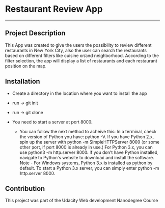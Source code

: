 # Restaurant Review App
---

## Project Description

This App was created to give the users the possibility to review different restaurants in New York City, also the user can search the restaurants based on different filters like cuisine or/and neighborhood.
According to the filter selection, the app will display a list of restaurants and each restaurant position on the map.

## Installation

*  Create a directory in the location where you want to install the app

* run -> git init

* run -> git clone

* You need to start a server at port 8000. 
   * You can follow the next method to acheive this: In a terminal, check the version of Python you have: python -V. If you have Python 2.x, spin up the server with       python -m SimpleHTTPServer 8000 (or some other port, if port 8000 is already in use.) For Python 3.x, you can use python3 -m http.server 8000. If you don't have      Python installed, navigate to Python's website to download and install the software.
    Note - For Windows systems, Python 3.x is installed as python by default. To start a Python 3.x server, you can simply enter python -m http.server 8000.


## Contribution

This project was part of the Udacity Web development Nanodegree Course
